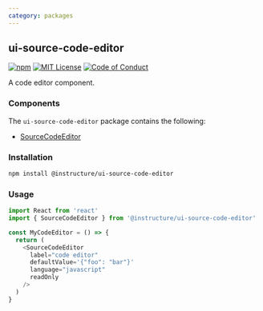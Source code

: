 ```yaml
---
category: packages
---
```


## ui-source-code-editor

[![npm][npm]][npm-url]
[![MIT License][license-badge]][license]
[![Code of Conduct][coc-badge]][coc]

A code editor component.

### Components

The `ui-source-code-editor` package contains the following:

- [SourceCodeEditor](#SourceCodeEditor)

### Installation

```sh
npm install @instructure/ui-source-code-editor
```

### Usage

```js
import React from 'react'
import { SourceCodeEditor } from '@instructure/ui-source-code-editor'

const MyCodeEditor = () => {
  return (
    <SourceCodeEditor
      label="code editor"
      defaultValue='{"foo": "bar"}'
      language="javascript"
      readOnly
    />
  )
}
```

[npm]: https://img.shields.io/npm/v/@instructure/ui-source-code-editor.svg
[npm-url]: https://npmjs.com/package/@instructure/ui-source-code-editor
[license-badge]: https://img.shields.io/npm/l/instructure-ui.svg?style=flat-square
[license]: https://github.com/instructure/instructure-ui/blob/master/LICENSE.md
[coc-badge]: https://img.shields.io/badge/code%20of-conduct-ff69b4.svg?style=flat-square
[coc]: https://github.com/instructure/instructure-ui/blob/master/CODE_OF_CONDUCT.md

